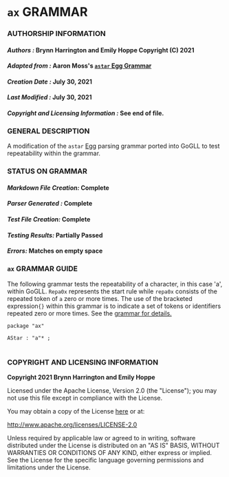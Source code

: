 # **`ax` GRAMMAR**

### **AUTHORSHIP INFORMATION**
#### *Authors :* Brynn Harrington and Emily Hoppe Copyright (C) 2021
#### *Adapted from :* Aaron Moss's [`astar` Egg Grammar](https://github.com/bruceiv/egg/blob/deriv/grammars/abc.egg)
#### *Creation Date :* July 30, 2021 
#### *Last Modified :* July 30, 2021
#### *Copyright and Licensing Information :* See end of file.

### **GENERAL DESCRIPTION**
A modification of the `astar` [Egg](https://github.com/bruceiv/egg/blob/deriv/grammars/astar.egg) parsing grammar ported into GoGLL to test repeatability within the grammar. 

### **STATUS ON GRAMMAR**
#### *Markdown File Creation:* Complete
#### *Parser Generated :* Complete
#### *Test File Creation:* Complete
#### *Testing Results:* Partially Passed
#### *Errors:* Matches on empty space

### **`ax` GRAMMAR GUIDE**
The following grammar tests the repeatability of a character, in this case 'a', within GoGLL. `Repa0x` represents the start rule while `repa0x` consists of the repeated token of `a` zero or more times. The use of the bracketed expression`{}` within this grammar is to indicate a set of tokens or identifiers repeated zero or more times. See the [grammar for details.](../../gogll.md)

```
package "ax"

AStar : "a"* ;

```
#
### **COPYRIGHT AND LICENSING INFORMATION**
**Copyright 2021 Brynn Harrington and Emily Hoppe**

Licensed under the Apache License, Version 2.0 (the "License"); you may not use this file except in compliance with the License.

You may obtain a copy of the License [here](http://www.apache.org/licenses/LICENSE-2.0) or at:

http://www.apache.org/licenses/LICENSE-2.0

Unless required by applicable law or agreed to in writing, software distributed under the License is distributed on an "AS IS" BASIS, WITHOUT WARRANTIES OR CONDITIONS OF ANY KIND, either express or implied. See the License for the specific language governing permissions and limitations under the License.

